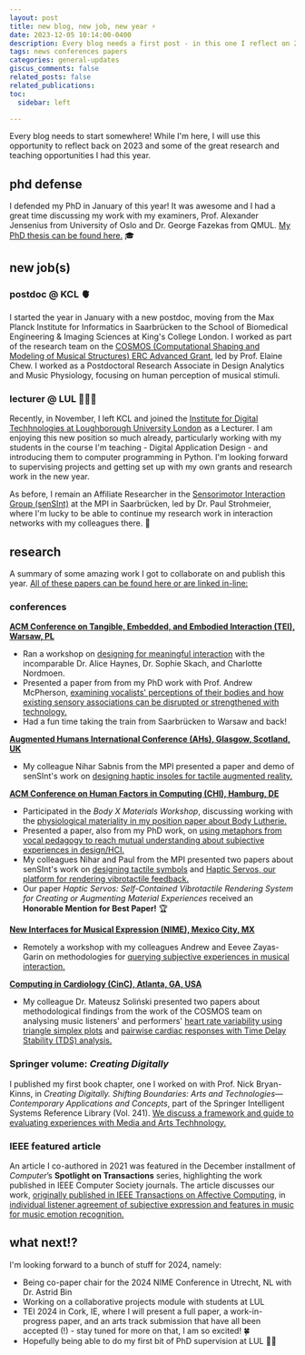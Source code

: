 ```yaml
---
layout: post
title: new blog, new job, new year ⚡️
date: 2023-12-05 10:14:00-0400
description: Every blog needs a first post - in this one I reflect on 2023 and things to come.
tags: news conferences papers
categories: general-updates
giscus_comments: false
related_posts: false
related_publications: 
toc:
  sidebar: left

---
```

Every blog needs to start somewhere! While I'm here, I will use this opportunity to reflect back on 2023 and some of the great research and teaching opportunities I had this year.

## phd defense

I defended my PhD in January of this year! It was awesome and I had a great time discussing my work with my examiners, Prof. Alexander Jensenius from University of Oslo and Dr. George Fazekas from QMUL. <a href="https://www.courtneynreed.com/assets/pdf/Reed_PhD_ImaginingSensing.pdf">My PhD thesis can be found here.</a> 🎓 

## new job(s)

### postdoc @ KCL 🫀

I started the year in January with a new postdoc, moving from the Max Planck Institute for Informatics in Saarbrücken to the School of Biomedical Engineering & Imaging Sciences at King's College London. I worked as part of the research team on the <a href="https://cosmos.isd.kcl.ac.uk/?page_id=2">COSMOS (Computational Shaping and Modeling of Musical Structures) ERC Advanced Grant</a>, led by Prof. Elaine Chew. I worked as a Postdoctoral Research Associate in Design Analytics and Music Physiology, focusing on human perception of musical stimuli.

### lecturer @ LUL 👩🏼‍💻

Recently, in November, I left KCL and joined the <a href="https://www.lborolondon.ac.uk/institutes/digital-technologies/">Institute for Digital Techhnologies at Loughborough University London</a> as a Lecturer. I am enjoying this new position so much already, particularly working with my students in the course I'm teaching - Digital Application Design - and introducing them to computer programming in Python. I'm looking forward to supervising projects and getting set up with my own grants and research work in the new year.

As before, I remain an Affiliate Researcher in the <a href ="https://sensint.mpi-inf.mpg.de/">Sensorimotor Interaction Group (senSInt)</a> at the MPI in Saarbrücken, led by Dr. Paul Strohmeier, where I'm lucky to be able to continue my research work in interaction networks with my colleagues there. 💜

<!-- To add a table of contents to a post as a sidebar, simply add
```yml
toc:
  sidebar: left
```
to the front matter of the post. The table of contents will be automatically generated from the headings in the post. If you wish to display the sidebar to the right, simply change `left` to `right`. -->

## research

A summary of some amazing work I got to collaborate on and publish this year.
<a href = "https://www.courtneynreed.com/papers/">All of these papers can be found here or are linked in-line:</a>

### conferences

**<a href="https://tei.acm.org/2023/">ACM Conference on Tangible, Embedded, and Embodied Interaction (TEI), Warsaw, PL</a>**
- Ran a workshop on <a href ="https://www.courtneynreed.com/assets/pdf/Haynes_TEI23_BeingMeaningful.pdf">designing for meaningful interaction</a> with the incomparable Dr. Alice Haynes, Dr. Sophie Skach, and Charlotte Nordmoen.
- Presented a paper from from my PhD work with Prof. Andrew McPherson, <a href ="https://www.courtneynreed.com/assets/pdf/Reed_TEI23_BodyAsSound.pdf">examining vocalists' perceptions of their bodies and how existing sensory associations can be disrupted or strengthened with technology.</a>
- Had a fun time taking the train from Saarbrücken to Warsaw and back!

**<a href="https://2023.augmented-humans.org/">Augmented Humans International Conference (AHs), Glasgow, Scotland, UK</a>**
- My colleague Nihar Sabnis from the MPI presented a paper and demo of senSInt's work on <a href ="https://www.courtneynreed.com/assets/pdf/Wittchen_AHs23_AugmentedShoes.pdf">designing haptic insoles for tactile augmented reality.</a>

**<a href="https://chi2023.acm.org/">ACM Conference on Human Factors in Computing (CHI), Hamburg, DE</a>**
- Participated in the *Body X Materials Workshop*, discussing working with the <a href ="https://www.courtneynreed.com/assets/pdf/Reed_CHI23_BodyLutherie.pdf">physiological materiality in my position paper about Body Lutherie.</a>
- Presented a paper, also from my PhD work, on <a href ="https://www.courtneynreed.com/assets/pdf/Reed_CHI23_VocalMetaphor.pdf">using metaphors from vocal pedagogy to reach mutual understanding about subjective experiences in design/HCI.</a>
- My colleagues Nihar and Paul from the MPI presented two papers about senSInt's work on <a href ="https://www.courtneynreed.com/assets/pdf/Sabnis_CHI23_TactileSymbols.pdf">designing tactile symbols</a> and <a href ="https://www.courtneynreed.com/assets/pdf/Sabnis_CHI23_HapticServos.pdf">Haptic Servos, our platform for rendering vibrotactile feedback.</a>
- Our paper *Haptic Servos: Self-Contained Vibrotactile Rendering System for Creating or Augmenting Material Experiences* received an **Honorable Mention for Best Paper!** 🏆

**<a href="https://www.nime2023.org/">New Interfaces for Musical Expression (NIME), Mexico City, MX</a>**
- Remotely a workshop with my colleagues Andrew and Eevee Zayas-Garin on methodologies for <a href ="https://www.courtneynreed.com/assets/pdf/Reed_NIME23_QueryingExperience.pdf">querying subjective experiences in musical interaction.</a>

**<a href="https://cinc2023.org/">Computing in Cardiology (CinC), Atlanta, GA, USA</a>**
- My colleague Dr. Mateusz Soliński presented two papers about methodological findings from the work of the COSMOS team on analysing music listeners' and performers' <a href ="https://www.courtneynreed.com/assets/pdf/Solinski_CinC23_TriangleSimplex.pdf">heart rate variability using triangle simplex plots</a> and <a href ="https://www.courtneynreed.com/assets/pdf/Solinski_CinC23_TRDanalysis.pdf">pairwise cardiac responses with Time Delay Stability (TDS) analysis.</a>

### Springer volume: *Creating Digitally*
I published my first book chapter, one I worked on with Prof. Nick Bryan-Kinns, in *Creating Digitally. Shifting Boundaries: Arts and Technologies—Contemporary Applications and Concepts*, part of the Springer Intelligent Systems Reference Library (Vol. 241). <a href ="https://www.courtneynreed.com/assets/pdf/BryanKinns_CreatingDigitally.pdf">We discuss a framework and guide to evaluating experiences with Media and Arts Techhnology.</a>

### IEEE featured article
An article I co-authored in 2021 was featured in the December installment of *Computer*’s **Spotlight on Transactions** series, highlighting the work published in IEEE Computer Society journals. The article discusses our work, <a href="https://www.courtneynreed.com/assets/pdf/Yang_TAFFC_emotionperception.pdf">originally published in IEEE Transactions on Affective Computing</a>, in <a href="https://www.courtneynreed.com/assets/pdf/Yang_Computer_Hear.pdf">individual listener agreement of subjective expression and features in music for music emotion recognition.</a>

## what next!?
I'm looking forward to a bunch of stuff for 2024, namely:
- Being co-paper chair for the 2024 NIME Conference in Utrecht, NL with Dr. Astrid Bin 
- Working on a collaborative projects module with students at LUL
- TEI 2024 in Cork, IE, where I will present a full paper, a work-in-progress paper, and an arts track submission that have all been accepted (!) - stay tuned for more on that, I am so excited! 🍀
- Hopefully being able to do my first bit of PhD supervision at LUL 🤞🏻




